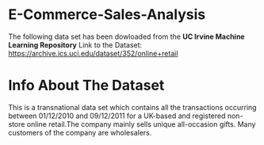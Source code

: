 # E-Commerce-Sales-Analysis

The following data set has been dowloaded from the **UC Irvine Machine Learning Repository** Link to the Dataset: https://archive.ics.uci.edu/dataset/352/online+retail

# Info About The Dataset
This is a transnational data set which contains all the transactions occurring between 01/12/2010 and 09/12/2011 for a UK-based and registered non-store online retail.The company mainly sells unique all-occasion gifts. Many customers of the company are wholesalers.
    

    
